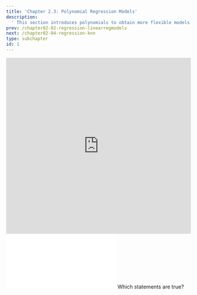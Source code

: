 ```yaml
---
title: 'Chapter 2.3: Polynomial Regression Models'
description:
  ' This section introduces polynomials to obtain more flexible models for the regression task. We explain the connection to the basic linear model and discuss the problem of overfitting.'
prev: /chapter02-02-regression-linearregmodels
next: /chapter02-04-regression-knn
type: subchapter
id: 1
---
```


<exercise id="1" title="Video Lecture">

<iframe width="100%" height="480" src="https://www.youtube.com/embed/q1ETfSxEfSg" frameborder="0" allow="accelerometer; autoplay; encrypted-media; gyroscope; picture-in-picture" allowfullscreen></iframe>

</exercise>

<exercise id="2" title="Slides">

<object data="pdfs/2/slides-regression-polynomials.pdf" type="application/pdf" style="width:100%;height:480px">
    <embed src="pdfs/2/slides-regression-polynomials.pdf" type="application/pdf" />
</object>

</exercise>


<exercise id="3" title="Quiz">
Which statements are true?
<choice>
<opt text="Using linear regression it is only possible to model linear effects of a feature">
</opt>
<opt text="Overfitting is a present danger in polynomial regression" correct="true">
</opt>
</choice>
</exercise>


<!--<exercise id="4" title="Coding">-->

<!--#### *(P)* Create a regression task-->

<!--Create a regression task using the `mtcars` dataset with target variable `mpg` and polynomial feature `hp` of degree 3 (use the helper function below to generate a dataset for polynomial regression):-->

<!--<codeblock id="02_03_01">-->

<!--**Hints**-->

<!--- Define the polynomialTrafo function-->
<!--`polynomialTrafo <- function (data, feature, degree) {feature_idx <- which(feature == names(data))`-->

<!--- Function `poly` creates numerically well-behaved polynomials: orthogonal, etc.-->
<!--`df_poly <- as.data.frame(poly(data[[feature]], degree))`-->
<!--`names(df_poly) <- paste0(feature, ".poly", seq_len(degree))`-->
<!--`return(cbind(data[, -feature_idx, drop = FALSE], df_poly))`-->

<!--- Use `polynomialTrafo` to get the desired dataframe-->
<!--`task_data <- polynomialTrafo(data = mtcars[, c("mpg", "hp")], feature = "hp", degree = 3)`-->

<!--- Use the `task_data` in `TaskRegr$new()`-->
<!--`TaskRegr$new(id = ..., backend = ..., target = ...)`-->

<!--</codeblock>-->

<!--<codeblock id="02_03_02">-->
<!--</codeblock>-->


<!--Now define a learner. Use a regression learner of the `lm` function.-->

<!--<codeblock id="02_03_03">-->

<!--**Hints**-->

<!--- To see all available learners you can simply call `mlr_learners`-->

<!--</codeblock>-->

<!--#### *(P)* Train the linear model-->


<!--<codeblock id="02_03_04">-->
<!--</codeblock>-->

<!--#### *(P)* Visualize the polynomial regression-->

<!--To draw the curve you can use the code below, try different values for `degree`. How does the curve change? What can you observe?-->

<!--<codeblock id="02_03_05">-->

<!--**Hints**-->
<!--- `task_data <- polynomialTrafo(data = mtcars[, c("mpg", "hp")], feature = "hp", degree = degree)`-->

<!--- `mtcars_task <- TaskRegr$new(id = "mtcars_task", backend = task_data, target = "mpg")`-->

<!--- `lm_learner <- lrn("regr.lm")`-->

<!--- `lm_learner$train(mtcars_task)`-->

<!--</codeblock>-->

<!--</exercise>-->

